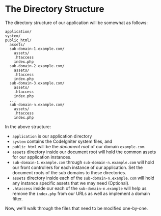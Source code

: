 # The Directory Structure

The directory structure of our application will be somewhat as follows:

    application/
    system/
    public_html/
      assets/
      sub-domain-1.example.com/
        assets/
        .htaccess
        index.php
      sub-domain-2.example.com/
        assets/
        .htaccess
        index.php
      sub-domain-3.example.com/
        assets/
        .htaccess
        index.php
      ...
      sub-domain-n.example.com/
        assets/
        .htaccess
        index.php

In the above structure: 
- ``application`` is our application directory
- ``system`` contains the CodeIgniter system files, and 
- ``public_html`` will be the *document root* of our domain ``example.com``. 
- ``assets`` directory inside our document root will hold the common assets for our application instances. 
- ``sub-domain-1.example.com`` through ``sub-domain-n.example.com`` will hold our front controllers for each instance of our application. Set the document roots of the sub domains to these directories.
- ``assets`` directory inside each of the ``sub-domain-n.example.com`` will hold any instance specific assets that we may need (Optional).
- ``.htaccess`` inside our each of the ``sub-domain-n.example`` will help us remove the ``index.php`` from our URLs as well as implement a domain filter.

Now, we'll walk through the files that need to be modified one-by-one.
